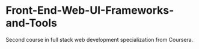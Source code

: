 # Front-End-Web-UI-Frameworks-and-Tools
Second course in full stack web development specialization from Coursera.
